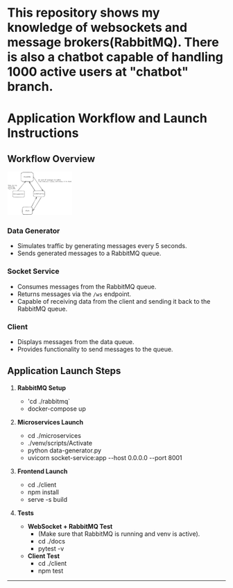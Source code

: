 # This repository shows my knowledge of websockets and message brokers(RabbitMQ). There is also a chatbot capable of handling 1000 active users at "chatbot" branch.

# Application Workflow and Launch Instructions

## Workflow Overview


<img src = "romka.excalidraw.png" width = "150" height= "100"/>

### Data Generator
- Simulates traffic by generating messages every 5 seconds.
- Sends generated messages to a RabbitMQ queue.

### Socket Service
- Consumes messages from the RabbitMQ queue.
- Returns messages via the `/ws` endpoint.
- Capable of receiving data from the client and sending it back to the RabbitMQ queue.

### Client
- Displays messages from the data queue.
- Provides functionality to send messages to the queue.

## Application Launch Steps

1. **RabbitMQ Setup**
   - 'cd ./rabbitmq`
   - docker-compose up

2. **Microservices Launch**
   - cd ./microservices
   - ./venv/scripts/Activate
   - python data-generator.py
   - uvicorn socket-service:app --host 0.0.0.0 --port 8001

3. **Frontend Launch**
   - cd ./client
   - npm install
   - serve -s build

4. **Tests**
   - **WebSocket + RabbitMQ Test**
     - (Make sure that RabbitMQ is running and venv is active).
     - cd ./docs
     - pytest -v
   - **Client Test**
     - cd ./client
     - npm test

---

